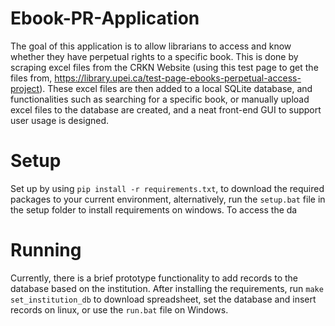 # Ebook-PR-Application

The goal of this application is to allow librarians to access and know whether they have perpetual rights to a specific book.
This is done by scraping excel files from the CRKN Website (using this test page to get the files from, https://library.upei.ca/test-page-ebooks-perpetual-access-project). These excel files are then added to a local SQLite database, and functionalities such as searching for a specific book, or manually upload excel files to the database are created, and a neat front-end GUI to support user usage is designed.

# Setup
Set up by using ```pip install -r requirements.txt```, to download the required packages to your current environment, alternatively, run the ```setup.bat``` file in the setup folder to install requirements on windows. To access the da

# Running
Currently, there is a brief prototype functionality to add records to the database based on the institution. After installing the requirements, run ```make set_institution_db``` to download spreadsheet, set the database and insert records on linux, or use the ```run.bat``` file on Windows. 